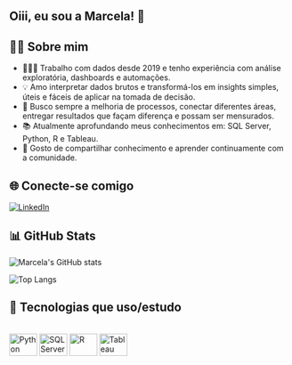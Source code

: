 ## Oiii, eu sou a Marcela! 🤍

## 👋🏼 Sobre mim
- 👩🏼‍💻 Trabalho com dados desde 2019 e tenho experiência com análise exploratória, dashboards e automações.
- 💡 Amo interpretar dados brutos e transformá-los em insights simples, úteis e fáceis de aplicar na tomada de decisão.
- 📌 Busco sempre a melhoria de processos, conectar diferentes áreas, entregar resultados que façam diferença e possam ser mensurados.
- 📚 Atualmente aprofundando meus conhecimentos em: SQL Server, Python, R e Tableau.
- 💬 Gosto de compartilhar conhecimento e aprender continuamente com a comunidade.

## 🌐 Conecte-se comigo
[![LinkedIn](https://img.shields.io/badge/LinkedIn-0A66C2?style=for-the-badge&logo=linkedin&logoColor=white)](https://www.linkedin.com/in/marcela-augusta-payao-e-silva)

## 📊 GitHub Stats
![Marcela's GitHub stats](https://github-readme-stats.vercel.app/api?username=marcelapayao&show_icons=true&theme=radical)

![Top Langs](https://github-readme-stats.vercel.app/api/top-langs/?username=marcelapayao&layout=compact&theme=radical)

## 🚀 Tecnologias que uso/estudo
<div style="display: inline_block"><br>
  <img align="center" alt="Python" height="40" width="50" src="https://cdn.jsdelivr.net/gh/devicons/devicon/icons/python/python-original.svg">
  <img align="center" alt="SQL Server" height="40" width="50" src="https://cdn.jsdelivr.net/gh/devicons/devicon/icons/microsoftsqlserver/microsoftsqlserver-plain.svg">
  <img align="center" alt="R" height="40" width="50" src="https://cdn.jsdelivr.net/gh/devicons/devicon/icons/r/r-original.svg">
  <img align="center" alt="Tableau" height="40" width="50" src="https://img.icons8.com/color/48/tableau-software.png">
</div>

